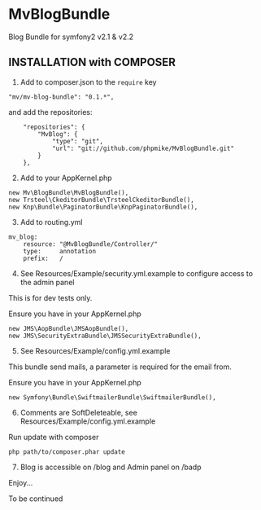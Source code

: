 MvBlogBundle
============

Blog Bundle for symfony2 v2.1 &amp; v2.2

## INSTALLATION with COMPOSER 

1)  Add to composer.json to the `require` key  

``` 
"mv/mv-blog-bundle": "0.1.*",
``` 

and add the repositories:

```
    "repositories": {
        "MvBlog": {
            "type": "git",
            "url": "git://github.com/phpmike/MvBlogBundle.git"
        }
    },   
```

2)  Add to your AppKernel.php

```
new Mv\BlogBundle\MvBlogBundle(),
new Trsteel\CkeditorBundle\TrsteelCkeditorBundle(),
new Knp\Bundle\PaginatorBundle\KnpPaginatorBundle(),
```

3)  Add to routing.yml

```
mv_blog:
    resource: "@MvBlogBundle/Controller/"
    type:     annotation
    prefix:   /
```

4)  See Resources/Example/security.yml.example to configure access to the admin panel

This is for dev tests only.

Ensure you have in your AppKernel.php

```
new JMS\AopBundle\JMSAopBundle(),
new JMS\SecurityExtraBundle\JMSSecurityExtraBundle(),
```

5)  See Resources/Example/config.yml.example

This bundle send mails, a parameter is required for the email from.

Ensure you have in your AppKernel.php

```
new Symfony\Bundle\SwiftmailerBundle\SwiftmailerBundle(),
```

6)  Comments are SoftDeleteable, see Resources/Example/config.yml.example

Run update with composer

```
php path/to/composer.phar update
```

7)  Blog is accessible on /blog and Admin panel on /badp

Enjoy...

To be continued